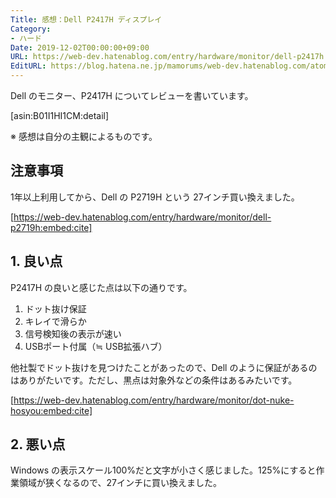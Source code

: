 ```yaml
---
Title: 感想：Dell P2417H ディスプレイ
Category:
- ハード
Date: 2019-12-02T00:00:00+09:00
URL: https://web-dev.hatenablog.com/entry/hardware/monitor/dell-p2417h
EditURL: https://blog.hatena.ne.jp/mamorums/web-dev.hatenablog.com/atom/entry/10257846132613346216
---
```


Dell のモニター、P2417H についてレビューを書いています。

[asin:B01I1HI1CM:detail]

※ 感想は自分の主観によるものです。


## 注意事項
1年以上利用してから、Dell の P2719H という 27インチ買い換えました。

[https://web-dev.hatenablog.com/entry/hardware/monitor/dell-p2719h:embed:cite]


## 1. 良い点
P2417H の良いと感じた点は以下の通りです。

1. ドット抜け保証
2. キレイで滑らか
3. 信号検知後の表示が速い
4. USBポート付属（≒ USB拡張ハブ）

他社製でドット抜けを見つけたことがあったので、Dell のように保証があるのはありがたいです。ただし、黒点は対象外などの条件はあるみたいです。

[https://web-dev.hatenablog.com/entry/hardware/monitor/dot-nuke-hosyou:embed:cite]


## 2. 悪い点
Windows の表示スケール100%だと文字が小さく感じました。125%にすると作業領域が狭くなるので、27インチに買い換えました。
